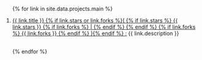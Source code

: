 <div class="publications">
<ol class="bibliography">

{% for link in site.data.projects.main %}

<li>
<div class="pub-row">
  <div class="col-sm-9" style="position: relative;padding-right: 0px;padding-left: 0px;">
    <div class="title">
        <a href="{{ link.link }}" target="_blank">
            {{ link.title }}
            {% if link.stars or link.forks %}(
                {% if link.stars %}
                    <i class="fa-regular fa-star" style="font-size:10pt"></i> {{ link.stars }}
                    {% if link.forks %} | {% endif %}
                {% endif %}
                {% if link.forks %}
                    <i class="fa fa-code-fork" style="font-size:10pt"></i> {{ link.forks }}
                {% endif %}
            ){% endif %}
        :</a>
        <span style="font-weight:normal">
            {{ link.description }}
        </span>
    </div>
  </div>
</div>
</li>
<br>

{% endfor %}

</ol>
</div>